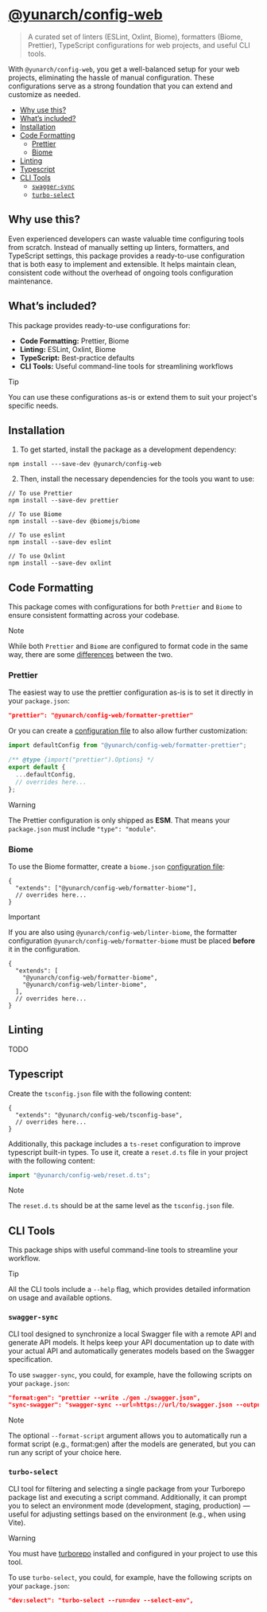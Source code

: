 <div>
  <h1><a href="https://npm.im/@yunarch/config-web">@yunarch/config-web</a></h1>
</div>

> A curated set of linters (ESLint, Oxlint, Biome), formatters (Biome, Prettier), TypeScript configurations for web projects, and useful CLI tools.

With `@yunarch/config-web`, you get a well-balanced setup for your web projects, eliminating the hassle of manual configuration. These configurations serve as a strong foundation that you can extend and customize as needed.

- [Why use this?](#why-use-this)
- [What’s included?](#whats-included)
- [Installation](#installation)
- [Code Formatting](#code-formatting)
  - [Prettier](#prettier)
  - [Biome](#biome)
- [Linting](#linting)
- [Typescript](#typescript)
- [CLI Tools](#cli-tools)
  - [`swagger-sync`](#swagger-sync)
  - [`turbo-select`](#turbo-select)

## Why use this?

Even experienced developers can waste valuable time configuring tools from scratch. Instead of manually setting up linters, formatters, and TypeScript settings, this package provides a ready-to-use configuration that is both easy to implement and extensible. It helps maintain clean, consistent code without the overhead of ongoing tools configuration maintenance.

## What’s included?

This package provides ready-to-use configurations for:

- **Code Formatting:** Prettier, Biome
- **Linting:** ESLint, Oxlint, Biome
- **TypeScript:** Best-practice defaults
- **CLI Tools:** Useful command-line tools for streamlining workflows

> [!Tip]
> You can use these configurations as-is or extend them to suit your project's specific needs.

## Installation

1. To get started, install the package as a development dependency:

```
npm install ---save-dev @yunarch/config-web
```

2. Then, install the necessary dependencies for the tools you want to use:

```
// To use Prettier
npm install --save-dev prettier

// To use Biome
npm install --save-dev @biomejs/biome

// To use eslint
npm install --save-dev eslint

// To use Oxlint
npm install --save-dev oxlint
```

## Code Formatting

This package comes with configurations for both `Prettier` and `Biome` to ensure consistent formatting across your codebase.

> [!NOTE]
> While both `Prettier` and `Biome` are configured to format code in the same way, there are some [differences](https://biomejs.dev/formatter/differences-with-prettier/) between the two.

### Prettier

The easiest way to use the prettier configuration as-is is to set it directly in your `package.json`:

```json
"prettier": "@yunarch/config-web/formatter-prettier"
```

Or you can create a [configuration file](https://prettier.io/docs/configuration) to also allow further customization:

```js
import defaultConfig from "@yunarch/config-web/formatter-prettier";

/** @type {import("prettier").Options} */
export default {
  ...defaultConfig,
  // overrides here...
};
```

> [!WARNING]
> The Prettier configuration is only shipped as **ESM**. That means your `package.json` must include `"type": "module"`.

### Biome

To use the Biome formatter, create a `biome.json` [configuration file](https://biomejs.dev/reference/configuration/):

```jsonc
{
  "extends": ["@yunarch/config-web/formatter-biome"],
  // overrides here...
}
```

> [!IMPORTANT]
> If you are also using `@yunarch/config-web/linter-biome`, the formatter configuration `@yunarch/config-web/formatter-biome` must be placed **before** it in the configuration.
>
> ```jsonc
> {
>   "extends": [
>     "@yunarch/config-web/formatter-biome",
>     "@yunarch/config-web/linter-biome",
>   ],
>   // overrides here...
> }
> ```

## Linting

TODO

## Typescript

Create the `tsconfig.json` file with the following content:

```jsonc
{
  "extends": "@yunarch/config-web/tsconfig-base",
  // overrides here...
}
```

Additionally, this package includes a `ts-reset` configuration to improve typescript built-in types. To use it, create a `reset.d.ts` file in your project with the following content:

```ts
import "@yunarch/config-web/reset.d.ts";
```

> [!NOTE]
> The `reset.d.ts` should be at the same level as the `tsconfig.json` file.

## CLI Tools

This package ships with useful command-line tools to streamline your workflow.

> [!Tip]
> All the CLI tools include a `--help` flag, which provides detailed information on usage and available options.

### `swagger-sync`

CLI tool designed to synchronize a local Swagger file with a remote API and generate API models. It helps keep your API documentation up to date with your actual API and automatically generates models based on the Swagger specification.

To use `swagger-sync`, you could, for example, have the following scripts on your `package.json`:

```json
"format:gen": "prettier --write ./gen ./swagger.json",
"sync-swagger": "swagger-sync --url=https://url/to/swagger.json --output=./swagger.json --models-folder=./gen --format-script=format:gen",
```

> [!NOTE]
> The optional `--format-script` argument allows you to automatically run a format script (e.g., format:gen) after the models are generated, but you can run any script of your choice here.

### `turbo-select`

CLI tool for filtering and selecting a single package from your Turborepo package list and executing a script command. Additionally, it can prompt you to select an environment mode (development, staging, production) — useful for adjusting settings based on the environment (e.g., when using Vite).

> [!WARNING]
> You must have [turborepo](https://turbo.build/repo/docs/getting-started) installed and configured in your project to use this tool.

To use `turbo-select`, you could, for example, have the following scripts on your `package.json`:

```json
"dev:select": "turbo-select --run=dev --select-env",
```

